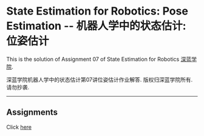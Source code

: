 # State Estimation for Robotics: Pose Estimation -- 机器人学中的状态估计: 位姿估计

This is the solution of Assignment 07 of State Estimation for Robotics [深蓝学院](https://www.shenlanxueyuan.com/course/251).

深蓝学院机器人学中的状态估计第07讲位姿估计作业解答. 版权归深蓝学院所有. 请勿抄袭.

---

## Assignments 

Click [here](doc/solution.pdf)